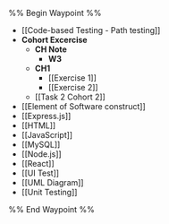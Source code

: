 %% Begin Waypoint %%
- [[Code-based Testing - Path testing]]
- **Cohort Excercise**
	- **CH Note**
		- **W3**
	- **CH1**
		- [[Exercise 1]]
		- [[Exercise 2]]
	- [[Task 2 Cohort 2]]
- [[Element of Software construct]]
- [[Express.js]]
- [[HTML]]
- [[JavaScript]]
- [[MySQL]]
- [[Node.js]]
- [[React]]
- [[UI Test]]
- [[UML Diagram]]
- [[Unit Testing]]

%% End Waypoint %%